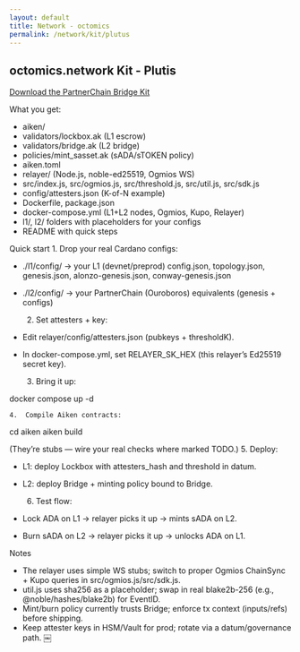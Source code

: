 ```yaml
---
layout: default
title: Network - octomics
permalink: /network/kit/plutus
---
```


## octomics.network Kit - Plutis

[Download the PartnerChain Bridge Kit](https://github.com/selfdriven-octo/octomics/kits/)

What you get:
- aiken/
- validators/lockbox.ak (L1 escrow)
- validators/bridge.ak (L2 bridge)
- policies/mint_sasset.ak (sADA/sTOKEN policy)
- aiken.toml
- relayer/ (Node.js, noble-ed25519, Ogmios WS)
- src/index.js, src/ogmios.js, src/threshold.js, src/util.js, src/sdk.js
- config/attesters.json (K-of-N example)
- Dockerfile, package.json
- docker-compose.yml (L1+L2 nodes, Ogmios, Kupo, Relayer)
- l1/, l2/ folders with placeholders for your configs
- README with quick steps

Quick start
	1.	Drop your real Cardano configs:

- ./l1/config/ → your L1 (devnet/preprod) config.json, topology.json, genesis.json, alonzo-genesis.json, conway-genesis.json
- ./l2/config/ → your PartnerChain (Ouroboros) equivalents (genesis + configs)

	2.	Set attesters + key:

- Edit relayer/config/attesters.json (pubkeys + thresholdK).
- In docker-compose.yml, set RELAYER_SK_HEX (this relayer’s Ed25519 secret key).

	3.	Bring it up:

docker compose up -d

	4.	Compile Aiken contracts:

cd aiken
aiken build

(They’re stubs — wire your real checks where marked TODO.)
	5.	Deploy:

- L1: deploy Lockbox with attesters_hash and threshold in datum.
- L2: deploy Bridge + minting policy bound to Bridge.

	6.	Test flow:

- Lock ADA on L1 → relayer picks it up → mints sADA on L2.
- Burn sADA on L2 → relayer picks it up → unlocks ADA on L1.

Notes
- The relayer uses simple WS stubs; switch to proper Ogmios ChainSync + Kupo queries in src/ogmios.js/src/sdk.js.
- util.js uses sha256 as a placeholder; swap in real blake2b-256 (e.g., @noble/hashes/blake2b) for EventID.
- Mint/burn policy currently trusts Bridge; enforce tx context (inputs/refs) before shipping.
- Keep attester keys in HSM/Vault for prod; rotate via a datum/governance path.
￼